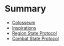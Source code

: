 # Summary
- [Colosseum](colosseum.md)
- [Inspirations](inspirations.md)
- [Region State Protocol](region_state_protocol.md)
- [Combat State Protocol](combat_state_protocol.md)
